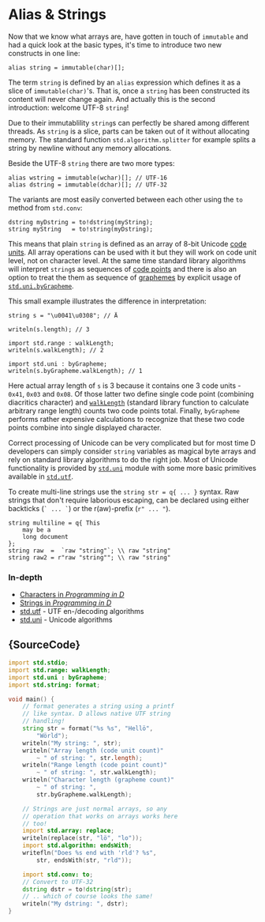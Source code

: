 # Alias & Strings

Now that we know what arrays are, have gotten in touch of `immutable`
and had a quick look at the basic types, it's time to introduce two
new constructs in one line:

    alias string = immutable(char)[];

The term `string` is defined by an `alias` expression which defines it
as a slice of `immutable(char)`'s. That is, once a `string` has been constructed
its content will never change again. And actually this is the second
introduction: welcome UTF-8 `string`!

Due to their immutablility `string`s can perfectly be shared among
different threads. As `string` is a slice, parts can be taken out of it without
allocating memory. The standard function `std.algorithm.splitter`
for example splits a string by newline without any memory allocations.

Beside the UTF-8 `string` there are two more types:

    alias wstring = immutable(wchar)[]; // UTF-16
    alias dstring = immutable(dchar)[]; // UTF-32

The variants are most easily converted between each other using
the `to` method from `std.conv`:

    dstring myDstring = to!dstring(myString);
    string myString   = to!string(myDstring);

This means that plain `string` is defined as an array of 8-bit Unicode [code
units](http://unicode.org/glossary/#code_unit). All array operations can be
used with it but they will work on code unit level, not on character level. At
the same time standard library algorithms will interpret `string`s as sequences
of [code points](http://unicode.org/glossary/#code_point) and there is also an
option to treat the them as sequence of
[graphemes](http://unicode.org/glossary/#grapheme) by explicit usage of
[`std.uni.byGrapheme`](https://dlang.org/library/std/uni/by_grapheme.html).

This small example illustrates the difference in interpretation:

    string s = "\u0041\u0308"; // Ä

    writeln(s.length); // 3

    import std.range : walkLength;
    writeln(s.walkLength); // 2

    import std.uni : byGrapheme;
    writeln(s.byGrapheme.walkLength); // 1

Here actual array length of `s` is 3 because it contains one 3 code units -
`0x41`, `0x03` and `0x08`. Of those latter two define single code point
(combining diacritics character) and
[`walkLength`](https://dlang.org/library/std/range/primitives/walk_length.html)
(standard library function to calculate arbitrary range length) counts two code
points total. Finally, `byGrapheme` performs rather expensive calculations
to recognize that these two code points combine into single displayed
character.

Correct processing of Unicode can be very complicated but for most time D
developers can simply consider `string` variables as magical byte arrays and
rely on standard library algorithms to do the right job. Most of Unicode
functionality is provided by
[`std.uni`](https://dlang.org/library/std/uni.html) module with some more basic
primitives available in [`std.utf`](https://dlang.org/library/std/utf.html).

To create multi-line strings use the `string str = q{ ... }` syntax.
Raw strings that don't require laborious escaping, can be declared using
either backticks (`` ` ... ` ``)
or the r(aw)-prefix (`r" ... "`).

    string multiline = q{ This
        may be a
        long document
    };
    string raw  =  `raw "string"`; \\ raw "string"
    string raw2 = r"raw "string""; \\ raw "string"

### In-depth

- [Characters in _Programming in D_](http://ddili.org/ders/d.en/characters.html)
- [Strings in _Programming in D_](http://ddili.org/ders/d.en/strings.html)
- [std.utf](http://dlang.org/phobos/std_utf.html) - UTF en-/decoding algorithms
- [std.uni](http://dlang.org/phobos/std_uni.html) - Unicode algorithms

## {SourceCode}

```d
import std.stdio;
import std.range: walkLength;
import std.uni : byGrapheme;
import std.string: format;

void main() {
    // format generates a string using a printf
    // like syntax. D allows native UTF string
    // handling!
    string str = format("%s %s", "Hellö",
        "Wörld");
    writeln("My string: ", str);
    writeln("Array length (code unit count)"
        ~ " of string: ", str.length);
    writeln("Range length (code point count)"
        ~ " of string: ", str.walkLength);
    writeln("Character length (grapheme count)"
        ~ " of string: ",
        str.byGrapheme.walkLength);

    // Strings are just normal arrays, so any
    // operation that works on arrays works here
    // too!
    import std.array: replace;
    writeln(replace(str, "lö", "lo"));
    import std.algorithm: endsWith;
    writefln("Does %s end with 'rld'? %s",
        str, endsWith(str, "rld"));

    import std.conv: to;
    // Convert to UTF-32
    dstring dstr = to!dstring(str);
    // .. which of course looks the same!
    writeln("My dstring: ", dstr);
}
```

